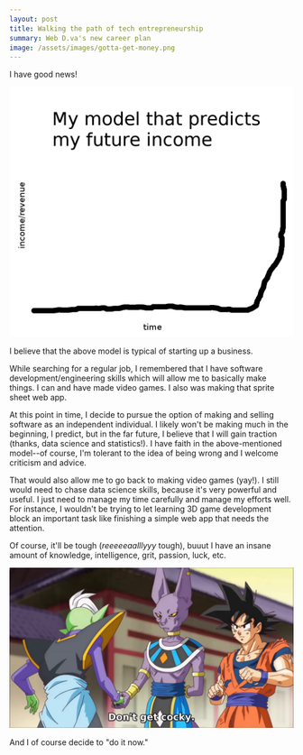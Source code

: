 ```yaml
---
layout: post
title: Walking the path of tech entrepreneurship
summary: Web D.va's new career plan
image: /assets/images/gotta-get-money.png
---
```


I have good news!

![model](/assets/images/good-news.png)

I believe that the above model is typical of starting up a business.

While searching for a regular job, I remembered that I have software development/engineering skills which will allow me to basically make things. I can and have made video games. I also was making that sprite sheet web app.

At this point in time, I decide to pursue the option of making and selling software as an independent individual. I likely won't be making much in the beginning, I predict, but in the far future, I believe that I will gain traction (thanks, data science and statistics!). I have faith in the above-mentioned model--of course, I'm tolerant to the idea of being wrong and I welcome criticism and advice.

That would also allow me to go back to making video games (yay!). I still would need to chase data science skills, because it's very powerful and useful. I just need to manage my time carefully and manage my efforts well. For instance, I wouldn't be trying to let learning 3D game development block an important task like finishing a simple web app that needs the attention.

Of course, it'll be tough (*reeeeeaalllyyy* tough), buuut I have an insane amount of knowledge, intelligence, grit, passion, luck, etc.

![zamasu-cocky](/assets/images/cocky-zamasu.jpg)

And I of course decide to "do it now."